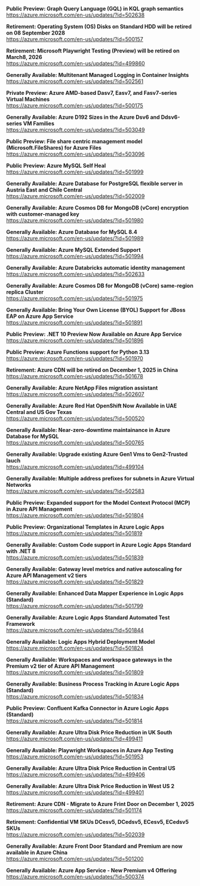 **Public Preview: Graph Query Language (GQL) in KQL graph semantics**  
https://azure.microsoft.com/en-us/updates/?id=502638

**Retirement: Operating System (OS) Disks on Standard HDD will be retired on 08 September 2028**  
https://azure.microsoft.com/en-us/updates/?id=500157

**Retirement: Microsoft Playwright Testing (Preview) will be retired on March8, 2026**  
https://azure.microsoft.com/en-us/updates/?id=499860

**Generally Available: Multitenant Managed Logging in Container Insights**  
https://azure.microsoft.com/en-us/updates/?id=502561

**Private Preview: Azure AMD-based Dasv7, Easv7, and Fasv7-series Virtual Machines**  
https://azure.microsoft.com/en-us/updates/?id=500175

**Generally Available: Azure D192 Sizes in the Azure Dsv6 and Ddsv6-series VM Families**  
https://azure.microsoft.com/en-us/updates/?id=503049

**Public Preview: File share centric management model (Microsoft.FileShares) for Azure Files**  
https://azure.microsoft.com/en-us/updates/?id=503096

**Public Preview: Azure MySQL Self Heal**  
https://azure.microsoft.com/en-us/updates/?id=501999

**Generally Available: Azure Database for PostgreSQL flexible server in Austria East and Chile Central**  
https://azure.microsoft.com/en-us/updates/?id=502009

**Generally Available: Azure Cosmos DB for MongoDB (vCore) encryption with customer-managed key**  
https://azure.microsoft.com/en-us/updates/?id=501980

**Generally Available: Azure Database for MySQL 8.4**  
https://azure.microsoft.com/en-us/updates/?id=501989

**Generally Available: Azure MySQL Extended Support**  
https://azure.microsoft.com/en-us/updates/?id=501994

**Generally Available: Azure Databricks automatic identity management**  
https://azure.microsoft.com/en-us/updates/?id=502633

**Generally Available: Azure Cosmos DB for MongoDB (vCore) same-region replica Cluster**  
https://azure.microsoft.com/en-us/updates/?id=501975

**Generally Available: Bring Your Own License (BYOL) Support for JBoss EAP on Azure App Service**  
https://azure.microsoft.com/en-us/updates/?id=501891

**Public Preview: .NET 10 Preview Now Available on Azure App Service**  
https://azure.microsoft.com/en-us/updates/?id=501896

**Public Preview: Azure Functions support for Python 3.13**  
https://azure.microsoft.com/en-us/updates/?id=501970

**Retirement: Azure CDN will be retired on December 1, 2025 in China**  
https://azure.microsoft.com/en-us/updates/?id=501678

**Generally Available: Azure NetApp Files migration assistant**  
https://azure.microsoft.com/en-us/updates/?id=502607

**Generally Available: Azure Red Hat OpenShift Now Available in UAE Central and US Gov Texas**  
https://azure.microsoft.com/en-us/updates/?id=500520

**Generally Available: Near-zero-downtime maintainance in Azure Database for MySQL**  
https://azure.microsoft.com/en-us/updates/?id=500765

**Generally Available: Upgrade existing Azure Gen1 Vms to Gen2-Trusted lauch**  
https://azure.microsoft.com/en-us/updates/?id=499104

**Generally Available: Multiple address prefixes for subnets in Azure Virtual Networks**  
https://azure.microsoft.com/en-us/updates/?id=502583

**Public Preview: Expanded support for the Model Context Protocol (MCP) in Azure API Management**  
https://azure.microsoft.com/en-us/updates/?id=501804

**Public Preview: Organizational Templates in Azure Logic Apps**  
https://azure.microsoft.com/en-us/updates/?id=501819

**Generally Available: Custom Code support in Azure Logic Apps Standard with .NET 8**  
https://azure.microsoft.com/en-us/updates/?id=501839

**Generally Available: Gateway level metrics and native autoscaling for Azure API Management v2 tiers**  
https://azure.microsoft.com/en-us/updates/?id=501829

**Generally Available: Enhanced Data Mapper Experience in Logic Apps (Standard)**  
https://azure.microsoft.com/en-us/updates/?id=501799

**Generally Available: Azure Logic Apps Standard Automated Test Framework**  
https://azure.microsoft.com/en-us/updates/?id=501844

**Generally Available: Logic Apps Hybrid Deployment Model**  
https://azure.microsoft.com/en-us/updates/?id=501824

**Generally Available: Workspaces and workspace gateways in the Premium v2 tier of Azure API Management**  
https://azure.microsoft.com/en-us/updates/?id=501809

**Generally Available: Business Process Tracking in Azure Logic Apps (Standard)**  
https://azure.microsoft.com/en-us/updates/?id=501834

**Public Preview: Confluent Kafka Connector in Azure Logic Apps (Standard)**  
https://azure.microsoft.com/en-us/updates/?id=501814

**Generally Available: Azure Ultra Disk Price Reduction in UK South**  
https://azure.microsoft.com/en-us/updates/?id=499411

**Generally Available: Playwright Workspaces in Azure App Testing**  
https://azure.microsoft.com/en-us/updates/?id=501953

**Generally Available: Azure Ultra Disk Price Reduction in Central US**  
https://azure.microsoft.com/en-us/updates/?id=499406

**Generally Available: Azure Ultra Disk Price Reduction in West US 2**  
https://azure.microsoft.com/en-us/updates/?id=499401

**Retirement: Azure CDN - Migrate to Azure Frint Door on December 1, 2025**  
https://azure.microsoft.com/en-us/updates/?id=501174

**Retirement: Confidential VM SKUs DCesv5, DCedsv5, ECesv5, ECedsv5 SKUs**  
https://azure.microsoft.com/en-us/updates/?id=502039

**Generally Available: Azure Front Door Standard and Premium are now available in Azure China**  
https://azure.microsoft.com/en-us/updates/?id=501200

**Generally Available: Azure App Service - New Premium v4 Offering**  
https://azure.microsoft.com/en-us/updates/?id=500374